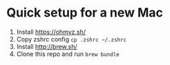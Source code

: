 # Quick setup for a new Mac

1. Install https://ohmyz.sh/
2. Copy zshrc config `cp .zshrc ~/.zshrc`
3. Install http://brew.sh/
4. Clone this repo and run `brew bundle`

